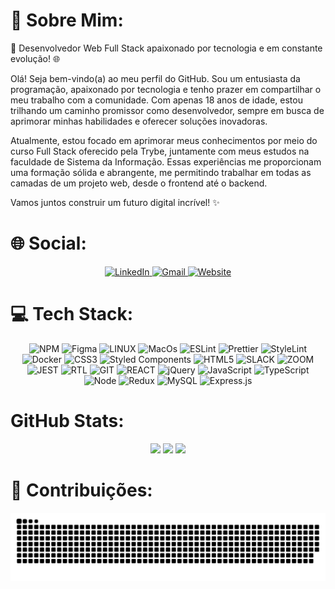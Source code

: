 # 💫 Sobre Mim:

🚀 Desenvolvedor Web Full Stack apaixonado por tecnologia e em constante evolução! 🌐

Olá! Seja bem-vindo(a) ao meu perfil do GitHub. Sou um entusiasta da programação, apaixonado por tecnologia e tenho prazer em compartilhar o meu trabalho com a comunidade. Com apenas 18 anos de idade, estou trilhando um caminho promissor como desenvolvedor, sempre em busca de aprimorar minhas habilidades e oferecer soluções inovadoras.

Atualmente, estou focado em aprimorar meus conhecimentos por meio do curso Full Stack oferecido pela Trybe, juntamente com meus estudos na faculdade de Sistema da Informação. Essas experiências me proporcionam uma formação sólida e abrangente, me permitindo trabalhar em todas as camadas de um projeto web, desde o frontend até o backend.

Vamos juntos construir um futuro digital incrível! ✨

# 🌐 Social:

<div align="center">
  <a href='https://linkedin.com/in/ruanportella'>
  <img src='https://img.shields.io/badge/-LinkedIn-%230077B5?style=for-the-badge&logo=linkedin&logoColor=white' alt='LinkedIn'/>
  </a>
  <a href='mailto:ruanmorales29@gmail.com'>
  <img src='https://img.shields.io/badge/-Gmail-%23333?style=for-the-badge&logo=gmail&logoColor=white' alt='Gmail'/>
  </a>
  <a href='https://ruanportella.dev'>
    <img src='https://img.shields.io/badge/website-000000?style=for-the-badge&logo=About.me&logoColor=white' alt='Website'>
  </a>
</div>

# 💻 Tech Stack:

<div align="center">
  <img src='https://img.shields.io/badge/NPM-%23000000.svg?style=for-the-badge&logo=npm&logoColor=white' alt='NPM'>
  <img src='https://img.shields.io/badge/figma-%23F24E1E.svg?style=for-the-badge&logo=figma&logoColor=white' alt='Figma'>
  <img src='https://img.shields.io/badge/Linux-FCC624?style=for-the-badge&logo=linux&logoColor=black' alt='LINUX'>
  <img src='https://img.shields.io/badge/mac%20os-000000?style=for-the-badge&logo=apple&logoColor=white' alt='MacOs'>
    <img src='https://img.shields.io/badge/ESLint-4B3263?style=for-the-badge&logo=eslint&logoColor=white' alt='ESLint'>
  <img src='https://img.shields.io/badge/prettier-1A2C34?style=for-the-badge&logo=prettier&logoColor=F7BA3E' alt='Prettier'>
  <img src='https://img.shields.io/badge/stylelint-000?style=for-the-badge&logo=stylelint&logoColor=white' alt='StyleLint'>
  <img src='https://img.shields.io/badge/docker-%230db7ed.svg?style=for-the-badge&logo=docker&logoColor=white' alt='Docker'>
  <img src='https://img.shields.io/badge/css3-%231572B6.svg?style=for-the-badge&logo=css3&logoColor=white' alt='CSS3'>
    <img src='https://img.shields.io/badge/styled--components-DB7093?style=for-the-badge&logo=styled-components&logoColor=white' alt='Styled Components'>
  <img src='https://img.shields.io/badge/html5-%23E34F26.svg?style=for-the-badge&logo=html5&logoColor=white' alt='HTML5'>
  <img src='https://img.shields.io/badge/Slack-4A154B?style=for-the-badge&logo=slack&logoColor=white' alt='SLACK'>
  <img src='https://img.shields.io/badge/Zoom-2D8CFF?style=for-the-badge&logo=zoom&logoColor=white' alt='ZOOM'>
  <img src='https://img.shields.io/badge/Jest-C21325?style=for-the-badge&logo=jest&logoColor=white' alt='JEST'>
  <img src='https://img.shields.io/badge/testing%20library-323330?style=for-the-badge&logo=testing-library&logoColor=red' alt='RTL'>
  <img src='https://img.shields.io/badge/GIT-E44C30?style=for-the-badge&logo=git&logoColor=white' alt='GIT'>
  <img src='https://img.shields.io/badge/React-002160?style=for-the-badge&logo=react&logoColor=61DAFB' alt='REACT'>
  <img src='https://img.shields.io/badge/jQuery-0769AD?style=for-the-badge&logo=jquery&logoColor=white' alt='jQuery'>
  <img src='https://img.shields.io/badge/JavaScript-F7DF1E?style=for-the-badge&logo=javascript&logoColor=black' alt='JavaScript'>
  <img src='https://img.shields.io/badge/TypeScript-007ACC?style=for-the-badge&logo=typescript&logoColor=white' alt='TypeScript'>
  <img src='https://img.shields.io/badge/Node.js-43853D?style=for-the-badge&logo=node.js&logoColor=white' alt='Node'>
  <img src='https://img.shields.io/badge/Redux-593D88?style=for-the-badge&logo=redux&logoColor=white' alt='Redux'>
  <img src='https://img.shields.io/badge/MySQL-005C84?style=for-the-badge&logo=mysql&logoColor=white' alt='MySQL'>
  <img src='https://img.shields.io/badge/Express.js-404D59?style=for-the-badge' alt='Express.js'>
</div>

#  GitHub Stats:

<div align="center">
    <img height="165em" src="https://github-readme-stats-ruan-portella.vercel.app/api?username=ruan-portella&include_all_commits=true&show_icons=true&theme=dark&count_private=true"/>
  <img height="165em" src="https://github-readme-stats-ruan-portella.vercel.app/api/top-langs/?username=ruan-portella&langs_count=10&count_private=true&theme=dark&layout=compact"/>
  <img src="https://github-readme-streak-stats.herokuapp.com/?user=ruan-portella&theme=dark&date_format=M%20j%5B%2C%20Y%5D">
</div>

# 📖 Contribuições:

![snake gif](https://github.com/Ruan-Portella/ruan-portella/blob/output/github-contribution-grid-snake.svg)

